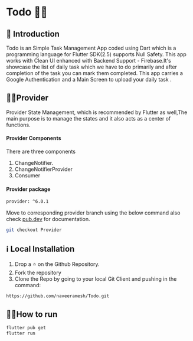 # Todo 📑🚩

## 📌 Introduction 
Todo is an Simple Task Management App coded using Dart which is a programming language for Flutter SDK(2.5) supports Null Safety.
This app works with Clean UI enhanced with Backend Support - Firebase.It's showcase the list of daily task which we have to do 
primarily and after completion of the task you can mark them completed.
This app carries a Google Authentication and a Main Screen to upload your daily task .


## 👩‍💻Provider
Provider State Management, which is recommended by Flutter as well,The main purpose is to manage the states and it also acts as a center of functions.
#### Provider Components
There are three components 
1. ChangeNotifier.
2. ChangeNotifierProvider
3. Consumer
#### Provider package 
```sh
provider: ^6.0.1
```
Move to corresponding provider branch using the below command also check [pub.dev](https://pub.dev/packages/provider) for documentation.


```sh
git checkout Provider
```

## ℹ️ Local Installation

1. Drop a ⭐ on the Github Repository. 
2. Fork the repository 
3. Clone the Repo by going to your local Git Client and pushing in the command: 


```sh
https://github.com/naveeramesh/Todo.git
```
## 🏃‍♀️How to run
```sh
flutter pub get
flutter run
```
